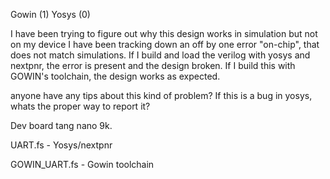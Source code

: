 Gowin (1) Yosys (0)

I have been trying to figure out why this design works in simulation but not on my device
I have been tracking down an off by one error "on-chip", that does not match simulations. 
If I build and load the verilog with yosys and nextpnr, the error is present and the design broken.
If I build this with GOWIN's toolchain, the design works as expected.

anyone have any tips about this kind of problem?
If this is a bug in yosys, whats the proper way to report it?

Dev board tang nano 9k.

UART.fs - Yosys/nextpnr

GOWIN_UART.fs - Gowin toolchain
